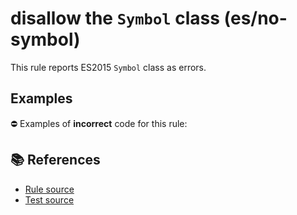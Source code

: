 # disallow the `Symbol` class (es/no-symbol)

This rule reports ES2015 `Symbol` class as errors.

## Examples

⛔ Examples of **incorrect** code for this rule:

<eslint-playground type="bad" code="/*eslint es/no-symbol: error */
let s = Symbol(&quot;s&quot;)
" />

## 📚 References

- [Rule source](https://github.com/mysticatea/eslint-plugin-es/blob/v1.3.1/lib/rules/no-symbol.js)
- [Test source](https://github.com/mysticatea/eslint-plugin-es/blob/v1.3.1/tests/lib/rules/no-symbol.js)
